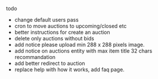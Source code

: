  todo
 - change default users pass
 - cron to move auctions to upcoming/closed etc 
 - better instructions for create an auction
 - delete only auctions without bids
 - add notice please upload min 288 x 288 pixels image. 
 - add notice on auctions entity with max item title 32 chars recommandation
 - add better redirect to auction
 - replace help with how it works, add faq page.
